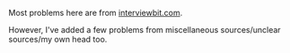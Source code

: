 Most problems here are from [interviewbit.com](https://www.interviewbit.com/).

However, I've added a few problems from miscellaneous sources/unclear sources/my own head too.